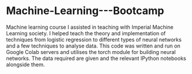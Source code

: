 # Machine-Learning---Bootcamp
Machine learning course I assisted in teaching with Imperial Machine Learning society. I helped teach the theory and implementation of techniques from logistic regression to different types of neural networks and a few techniques to analyse data. This code was written and run on Google Colab servers and utilises the torch module for building neural networks. The data required are given and the relevant IPython notebooks alongside them.

